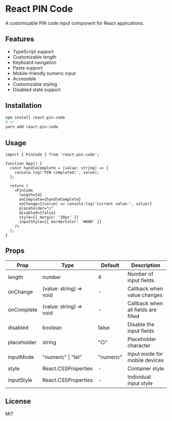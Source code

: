 # React PIN Code

A customizable PIN code input component for React applications.

## Features

- TypeScript support
- Customizable length
- Keyboard navigation
- Paste support
- Mobile-friendly numeric input
- Accessible
- Customizable styling
- Disabled state support

## Installation

```bash
npm install react-pin-code
# or
yarn add react-pin-code
```

## Usage

```tsx
import { PinCode } from 'react-pin-code';

function App() {
  const handleComplete = (value: string) => {
    console.log('PIN completed:', value);
  };

  return (
    <PinCode
      length={4}
      onComplete={handleComplete}
      onChange={(value) => console.log('Current value:', value)}
      placeholder="○"
      disabled={false}
      style={{ margin: '20px' }}
      inputStyle={{ borderColor: '#000' }}
    />
  );
}
```

## Props

| Prop | Type | Default | Description |
|------|------|---------|-------------|
| length | number | 4 | Number of input fields |
| onChange | (value: string) => void | - | Callback when value changes |
| onComplete | (value: string) => void | - | Callback when all fields are filled |
| disabled | boolean | false | Disable the input fields |
| placeholder | string | "○" | Placeholder character |
| inputMode | "numeric" \| "tel" | "numeric" | Input mode for mobile devices |
| style | React.CSSProperties | - | Container style |
| inputStyle | React.CSSProperties | - | Individual input style |

## License

MIT 